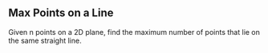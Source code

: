 Max Points on a Line 
---

Given n points on a 2D plane, find the maximum number of points that lie on the same straight line.


